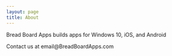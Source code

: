 ```yaml
---
layout: page
title: About
---
```


<p>Bread Board Apps builds apps for Windows 10, iOS, and Android</p>

<p>Contact us at email@BreadBoardApps.com</p>


